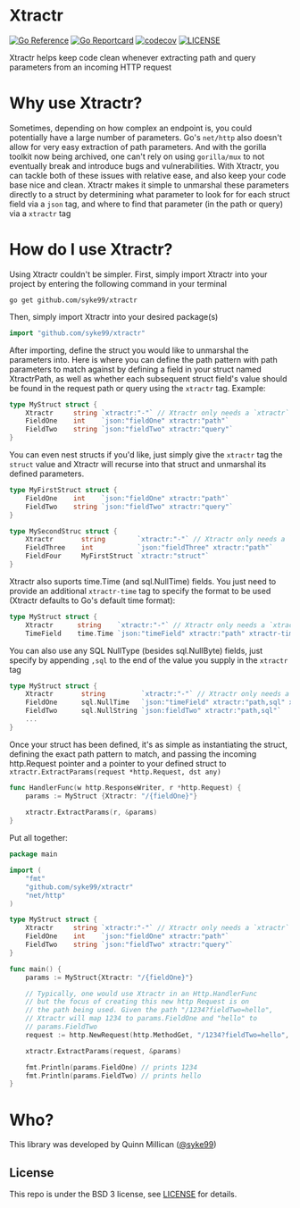 Xtractr
=====

[![Go Reference](https://pkg.go.dev/badge/github.com/syke99/xtractr.svg)](https://pkg.go.dev/github.com/syke99/xtractr)
[![Go Reportcard](https://goreportcard.com/badge/github.com/syke99/xtractr)](https://goreportcard.com/report/github.com/syke99/xtractr)
[![codecov](https://codecov.io/gh/syke99/Xtractr/branch/main/graph/badge.svg?token=NAmOLNyTgw)](https://codecov.io/gh/syke99/Xtractr)
[![LICENSE](https://img.shields.io/github/license/syke99/xtractr)](https://pkg.go.dev/github.com/syke99/xtractr/blob/master/LICENSE)

Xtractr helps keep code clean whenever extracting path and query parameters from an incoming HTTP request


Why use Xtractr?
=====

Sometimes, depending on how complex an endpoint is, you could potentially have a large number of parameters. Go's `net/http` also doesn't allow
for very easy extraction of path parameters. And with the gorilla toolkit now being archived, one can't rely on using `gorilla/mux` to not eventually
break and introduce bugs and vulnerabilities. With Xtractr, you can tackle both of these issues with relative ease, and also keep your code base
nice and clean. Xtractr makes it simple to unmarshal these parameters directly to a struct by determining what parameter to look for for each struct
field via a `json` tag, and where to find that parameter (in the path or query) via a `xtractr` tag

How do I use Xtractr?
=====

Using Xtractr couldn't be simpler. First, simply import Xtractr into your project by entering the following command in your terminal

```
go get github.com/syke99/xtractr
```

Then, simply import Xtractr into your desired package(s)

```go
import "github.com/syke99/xtractr"
```

After importing, define the struct you would like to unmarshal the parameters into. Here is where you
can define the path pattern with path parameters to match against by defining a field in your struct
named XtractrPath, as well as whether each subsequent struct field's value should be found in the request
path or query using the `xtractr` tag. Example:

```go
type MyStruct struct {
	Xtractr     string `xtractr:"-"` // Xtractr only needs a `xtractr` tag with the value "-"
	FieldOne    int    `json:"fieldOne" xtractr:"path"`
	FieldTwo    string `json:"fieldTwo" xtractr:"query"`
}
```

You can even nest structs if you'd like, just simply give the `xtractr` tag the `struct` value and Xtractr 
will recurse into that struct and unmarshal its defined parameters.

```go
type MyFirstStruct struct {
    FieldOne    int    `json:"fieldOne" xtractr:"path"`
    FieldTwo    string `json:"fieldTwo" xtractr:"query"`
}

type MySecondStruc struct {
    Xtractr       string        `xtractr:"-"` // Xtractr only needs a `xtractr` tag with the value "-"
    FieldThree    int           `json:"fieldThree" xtractr:"path"`
    FieldFour     MyFirstStruct `xtractr:"struct"`
}
```

Xtractr also suports time.Time (and sql.NullTime) fields. You just need to provide an additional `xtractr-time`
tag to specify the format to be used (Xtractr defaults to Go's default time format):

```go
type MyStruct struct {
    Xtractr      string    `xtractr:"-"` // Xtractr only needs a `xtractr` tag with the value "-"
    TimeField    time.Time `json:"timeField" xtractr:"path" xtractr-time:"ISO80601"` // xtractr supports this (YYYY-MM-DD) ISO8601 format}
```

You can also use any SQL NullType (besides sql.NullByte) fields, just specify by appending `,sql` to the end
of the value you supply in the `xtractr` tag

```go
type MyStruct struct {
    Xtractr       string         `xtractr:"-"` // Xtractr only needs a `xtractr` tag with the value "-"
    FieldOne      sql.NullTime   `json:"timeField" xtractr:"path,sql" xtractr-time:"ISO80601"` // xtractr supports this (YYYY-MM-DD) ISO8601 format
    FieldTwo      sql.NullString `json:fieldTwo" xtractr:"path,sql"`
    ...
}
```

Once your struct has been defined, it's as simple as instantiating the struct, defining the exact path
pattern to match, and passing the incoming http.Request pointer and a pointer to your defined struct 
to `xtractr.ExtractParams(request *http.Request, dst any)`

```go
func HandlerFunc(w http.ResponseWriter, r *http.Request) {
	params := MyStruct {Xtractr: "/{fieldOne}"}
	
	xtractr.ExtractParams(r, &params)
}
```

Put all together:

```go
package main

import (
	"fmt"
	"github.com/syke99/xtractr"
	"net/http"
)

type MyStruct struct {
	Xtractr     string `xtractr:"-"` // Xtractr only needs a `xtractr` tag with the value "-"
	FieldOne    int    `json:"fieldOne" xtractr:"path"`
	FieldTwo    string `json:"fieldTwo" xtractr:"query"`
}

func main() {
	params := MyStruct{Xtractr: "/{fieldOne}"}

	// Typically, one would use Xtractr in an Http.HandlerFunc
	// but the focus of creating this new http Request is on
	// the path being used. Given the path "/1234?fieldTwo=hello",
	// Xtractr will map 1234 to params.FieldOne and "hello" to
	// params.FieldTwo
	request := http.NewRequest(http.MethodGet, "/1234?fieldTwo=hello", nil)

	xtractr.ExtractParams(request, &params)

	fmt.Println(params.FieldOne) // prints 1234
	fmt.Println(params.FieldTwo) // prints hello
}
```

Who?
====

This library was developed by Quinn Millican ([@syke99](https://github.com/syke99))


## License

This repo is under the BSD 3 license, see [LICENSE](../LICENSE) for details.
